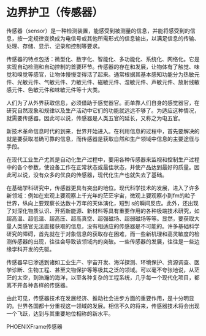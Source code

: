 # 边界护卫（传感器）

传感器（sensor）是一种检测装置，能感受到被测量的信息，并能将感受到的信息，按一定规律变换成为电信号或其他所需形式的信息输出，以满足信息的传输、处理、存储、显示、记录和控制等要求。

传感器的特点包括：微型化、数字化、智能化、多功能化、系统化、网络化。它是实现自动检测和自动控制的首要环节。传感器的存在和发展，让物体有了触觉、味觉和嗅觉等感官，让物体慢慢变得活了起来。通常根据其基本感知功能分为热敏元件、光敏元件、气敏元件、力敏元件、磁敏元件、湿敏元件、声敏元件、放射线敏感元件、色敏元件和味敏元件等十大类。

人们为了从外界获取信息，必须借助于感觉器官。而单靠人们自身的感觉器官，在研究自然现象和规律以及生产活动中它们的功能就远远不够了。为适应这种情况，就需要传感器。因此可以说，传感器是人类五官的延长，又称之为电五官。

新技术革命信息时代的到来，世界开始进入。在利用信息的过程中，首先要解决的就是要获取准确可靠的信息，而传感器是获取自然和生产领域中信息的主要途径与手段。

在现代工业生产尤其是自动化生产过程中，要用各种传感器来监视和控制生产过程中的各个参数，使设备工作在正常状态或最佳状态，并使产品达到最好的质量。因此可以说，没有众多的优良的传感器，现代化生产也就失去了基础。

在基础学科研究中，传感器更具有突出的地位。现代科学技术的发展，进入了许多新领域：例如在宏观上要观察上千光年的茫茫宇宙，微观上要观察小到fm的粒子世界，纵向上要观察长达数十万年的天体演化，短到 s的瞬间反应。此外，还出现了对深化物质认识、开拓新能源、新材料等具有重要作用的各种极端技术研究，如超高温、超低温、超高压、超高真空、超强磁场、超弱磁场等等。显然，要获取大量人类感官无法直接获取的信息，没有相适应的传感器是不可能的。许多基础科学研究的障碍，首先就在于对象信息的获取存在困难，而一些新机理和高灵敏度的检测传感器的出现，往往会导致该领域内的突破。一些传感器的发展，往往是一些边缘学科开发的先驱。

传感器早已渗透到诸如工业生产、宇宙开发、海洋探测、环境保护、资源调查、医学诊断、生物工程、甚至文物保护等等极其之泛的领域。可以毫不夸张地说，从茫茫的太空，到浩瀚的海洋，以至各种复杂的工程系统，几乎每一个现代化项目，都离不开各种各样的传感器。

由此可见，传感器技术在发展经济、推动社会进步方面的重要作用，是十分明显的。世界各国都十分重视这一领域的发展。相信不久的将来，传感器技术将会出现一个飞跃，达到与其重要地位相称的新水平。

PHOENIXFrame传感器


